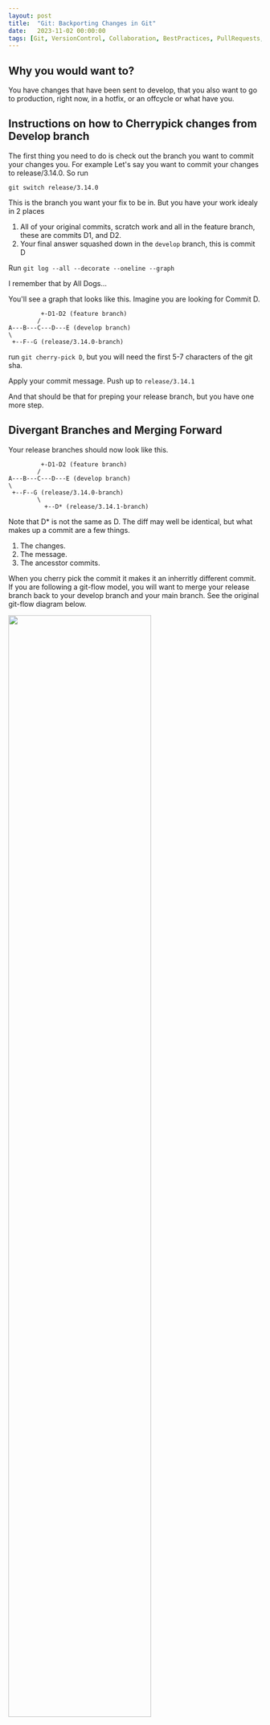 ```yaml
---
layout: post
title:  "Git: Backporting Changes in Git"
date:   2023-11-02 00:00:00
tags: [Git, VersionControl, Collaboration, BestPractices, PullRequests, CodeMerge, Teamwork, DeveloperTools, SoftwareDevelopment, CodingGuidelines]
---
```


## Why you would want to?

You have changes that have been sent to develop, that you also want to go to production, right now, in a hotfix, or an offcycle or what have you.

## Instructions on how to Cherrypick changes from Develop branch

The first thing you need to do is check out the branch you want to commit your changes you. For example Let's say you want to commit your changes to release/3.14.0. So run 

`git switch release/3.14.0`

This is the branch you want your fix to be in.  But you have your work idealy in 2 places

1. All of your original commits, scratch work and all in the feature branch, these are commits D1, and D2.
2. Your final answer squashed down in the `develop` branch, this is commit D

Run `git log --all --decorate --oneline --graph`

I remember that by All Dogs...

You'll see a graph that looks like this. Imagine you are looking for Commit D.
```
         +-D1-D2 (feature branch) 
        / 
A---B---C---D---E (develop branch) 
\ 
 +--F--G (release/3.14.0-branch)
```

run `git cherry-pick D`, but you will need the first 5-7 characters of the git sha.

Apply your commit message.
Push up to `release/3.14.1`

And that should be that for preping your release branch, but you have one more step.

## Divergant Branches and Merging Forward

Your release branches should now look like this.
```
         +-D1-D2 (feature branch) 
        / 
A---B---C---D---E (develop branch) 
\ 
 +--F--G (release/3.14.0-branch)
        \ 
          +--D* (release/3.14.1-branch)
```

Note that D* is not the same as D. The diff may well be identical, but what makes up a commit are a few things. 
1. The changes.
2. The message.
3. The ancesstor commits. 

When you cherry pick the commit it makes it an inherritly different commit.  If you are following a git-flow model, you will want to merge your release branch back to your develop branch and your main branch.  See the original git-flow diagram below.

<img src="https://soft-wa.re/general_advice/git-model.png" width="75%">
